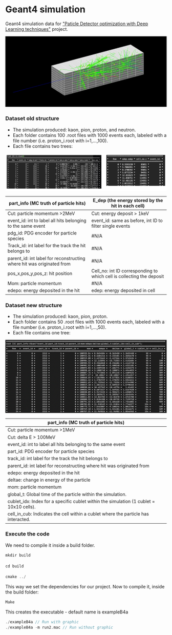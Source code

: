 # Geant4 simulation

Geant4 simulation data for ["Paticle Detector optimization with Deep Learning techniques"](https://github.com/Tungcg1906/Particle-Detectors-optimization-with-Deep-Learning-techniques) project. 

 ![Data](https://github.com/Tungcg1906/Particle-Detectors-optimization-with-Deep-Learning-techniques/blob/main/images/geant4_sim_test.png)


### Dataset old structure
- The simulation produced: kaon, pion, proton, and neutron.
- Each folder contains 100 .root files with 1000 events each, labeled with a file number (i.e. proton_i.root with i=1,…,100).
- Each file contains two trees:
  
 ![Data](https://github.com/Tungcg1906/Particle-Detectors-optimization-with-Deep-Learning-techniques/blob/main/images/data-struct.png)



| **part_info (MC truth of particle hits)**  | **E_dep (the energy stored by the hit in each cell)** |
| ------------- | ------------- |
| Cut: particle momentum >2MeV  | Cut: energy deposit > 1keV  |
| event_id: int to label all hits belonging to the same event  | event_id: same as before, int ID to filter single events  |
| pdg_id: PDG encoder for particle species  | #N/A |
| Track_id: int label for the track the hit belongs to  | #N/A |
| parent_id: int label for reconstructing where hit was originated from  | #N/A |
| pos_x,pos_y,pos_z: hit position  | Cell_no: int ID corresponding to which cell is collecting the deposit  |
| Mom: particle momentum  | #N/A |
| edepo: energy deposited in the hit  | edep: energy deposited in cell  |


### Dataset new structure
- The simulation produced: kaon, pion, proton.
- Each folder contains 50 .root files with 1000 events each, labeled with a file number (i.e. proton_i.root with i=1,…,50).
- Each file contains one tree:

 ![Data](https://github.com/Tungcg1906/Particle-Detectors-optimization-with-Deep-Learning-techniques/blob/main/images/data_struct_new.png)

  
| **part_info (MC truth of particle hits)**  | 
| ------------- |
| Cut: particle momentum >1MeV  | 
| Cut: delta E > 100MeV|
| event_id: int to label all hits belonging to the same event  |
| part_id: PDG encoder for particle species  |
| track_id: int label for the track the hit belongs to  | 
| parent_id: int label for reconstructing where hit was originated from  | 
| edepo: energy deposited in the hit  | 
| deltae: change in energy of the particle|
| mom: particle momentum  | 
| global_t: Global time of the particle within the simulation. |
| cublet_idx: Index for a specific cublet within the simulation (1 cublet = 10x10 cells). | 
| cell_in_cub: Indicates the cell within a cublet where the particle has interacted. |

### Execute the code
We need to compile it inside a build folder. 

```C++
mkdir build

cd build

cmake ../
```

This way we set the dependencies for our project. Now to compile it, inside the build folder:
```C++
Make
```
This creates the executable - default name is exampleB4a
```C++
./exampleB4a // Run with graphic
./exampleB4a -m run2.mac // Run without graphic
```
